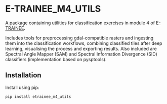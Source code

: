 # E-TRAINEE_M4_UTILS
A package containing utilities for classification exercises in module 4 of [E-TRAINEE](https://3dgeo-heidelberg.github.io/etrainee/module4/module4.html).

Includes tools for preprocessing gdal-compatible rasters and ingesting them into the classification workflows,
combining classified tiles after deep learning, visualising the process and exporting results. Also included are
Spectral Angle Mapper (SAM) and Spectral Information Divergence (SID) classifiers (implementation based on pysptools).

## Installation
Install using pip:

```
pip install etrainee_m4_utils
```